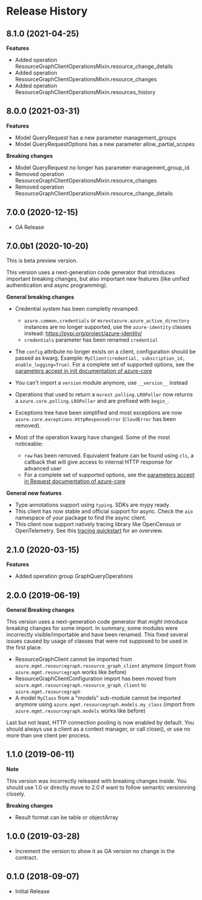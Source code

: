 # Release History

## 8.1.0 (2021-04-25)

**Features**

  - Added operation ResourceGraphClientOperationsMixin.resource_change_details
  - Added operation ResourceGraphClientOperationsMixin.resource_changes
  - Added operation ResourceGraphClientOperationsMixin.resources_history

## 8.0.0 (2021-03-31)

**Features**

  - Model QueryRequest has a new parameter management_groups
  - Model QueryRequestOptions has a new parameter allow_partial_scopes

**Breaking changes**

  - Model QueryRequest no longer has parameter management_group_id
  - Removed operation ResourceGraphClientOperationsMixin.resource_changes
  - Removed operation ResourceGraphClientOperationsMixin.resource_change_details

## 7.0.0 (2020-12-15)

- GA Release

## 7.0.0b1 (2020-10-20)

This is beta preview version.

This version uses a next-generation code generator that introduces important breaking changes, but also important new features (like unified authentication and async programming).

**General breaking changes**

- Credential system has been completly revamped:

  - `azure.common.credentials` or `msrestazure.azure_active_directory` instances are no longer supported, use the `azure-identity` classes instead: https://pypi.org/project/azure-identity/
  - `credentials` parameter has been renamed `credential`

- The `config` attribute no longer exists on a client, configuration should be passed as kwarg. Example: `MyClient(credential, subscription_id, enable_logging=True)`. For a complete set of
  supported options, see the [parameters accept in init documentation of azure-core](https://github.com/Azure/azure-sdk-for-python/blob/master/sdk/core/azure-core/CLIENT_LIBRARY_DEVELOPER.md#available-policies)
- You can't import a `version` module anymore, use `__version__` instead
- Operations that used to return a `msrest.polling.LROPoller` now returns a `azure.core.polling.LROPoller` and are prefixed with `begin_`.
- Exceptions tree have been simplified and most exceptions are now `azure.core.exceptions.HttpResponseError` (`CloudError` has been removed).
- Most of the operation kwarg have changed. Some of the most noticeable:

  - `raw` has been removed. Equivalent feature can be found using `cls`, a callback that will give access to internal HTTP response for advanced user
  - For a complete set of
  supported options, see the [parameters accept in Request documentation of azure-core](https://github.com/Azure/azure-sdk-for-python/blob/master/sdk/core/azure-core/CLIENT_LIBRARY_DEVELOPER.md#available-policies)

**General new features**

- Type annotations support using `typing`. SDKs are mypy ready.
- This client has now stable and official support for async. Check the `aio` namespace of your package to find the async client.
- This client now support natively tracing library like OpenCensus or OpenTelemetry. See this [tracing quickstart](https://github.com/Azure/azure-sdk-for-python/tree/master/sdk/core/azure-core-tracing-opentelemetry) for an overview.

## 2.1.0 (2020-03-15)

**Features**

- Added operation group GraphQueryOperations

## 2.0.0 (2019-06-19)

**General Breaking changes**

This version uses a next-generation code generator that *might*
introduce breaking changes for some import. In summary, some modules
were incorrectly visible/importable and have been renamed. This fixed
several issues caused by usage of classes that were not supposed to be
used in the first place.

  - ResourceGraphClient cannot be imported from
    `azure.mgmt.resourcegraph.resource_graph_client` anymore (import
    from `azure.mgmt.resourcegraph` works like before)
  - ResourceGraphClientConfiguration import has been moved from
    `azure.mgmt.resourcegraph.resource_graph_client` to
    `azure.mgmt.resourcegraph`
  - A model `MyClass` from a "models" sub-module cannot be imported
    anymore using `azure.mgmt.resourcegraph.models.my_class` (import
    from `azure.mgmt.resourcegraph.models` works like before)

Last but not least, HTTP connection pooling is now enabled by default.
You should always use a client as a context manager, or call close(), or
use no more than one client per process.

## 1.1.0 (2019-06-11)

**Note**

This version was incorrectly released with breaking changes inside. You
should use 1.0 or directly move to 2.0 if want to follow semantic
versionning closely.

**Breaking changes**

  - Result format can be table or objectArray

## 1.0.0 (2019-03-28)

  - Increment the version to show it as GA version no change in the
    contract.

## 0.1.0 (2018-09-07)

  - Initial Release
